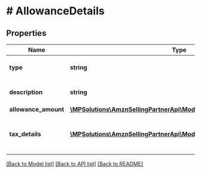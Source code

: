 # # AllowanceDetails

## Properties

Name | Type | Description | Notes
------------ | ------------- | ------------- | -------------
**type** | **string** | Type of the allowance applied. |
**description** | **string** | Description of the allowance. | [optional]
**allowance_amount** | [**\MPSolutions\AmznSellingPartnerApi\Models\VendorInvoices\Money**](Money.md) |  |
**tax_details** | [**\MPSolutions\AmznSellingPartnerApi\Models\VendorInvoices\TaxDetails[]**](TaxDetails.md) | Tax amount details applied on this allowance. | [optional]

[[Back to Model list]](../../README.md#models) [[Back to API list]](../../README.md#endpoints) [[Back to README]](../../README.md)
